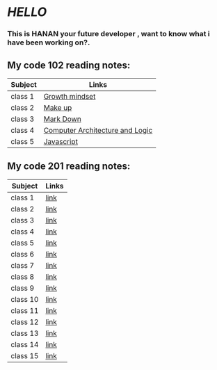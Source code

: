 # *HELLO*
### This is HANAN your future developer , want to know what i have been working on?.



## **My code 102 reading notes**:
| Subject           | Links                                                                               |
|-----------------  |-------------------------------------------------------------------------------------|
| class 1           |[Growth mindset](https://hananalmomani.github.io/Growth-mindset/)                    |
| class 2           |[Make up](https://hananalmomani.github.io/MakeUp/)                                   | 
| class 3           |[Mark Down](https://hananalmomani.github.io/MarkDown/)                               | 
| class 4           |[ Computer Architecture and Logic](https://hananalmomani.github.io/Reading-Notes/cal)|
| class 5           |[Javascript](https://hananalmomani.github.io/Reading-Notes/Java)                     |



## **My code 201 reading notes**:
| Subject        | Links                                                                                |
|----------------|--------------------------------------------------------------------------------------|
| class 1        |[link]()                                                                              |
| class 2        |[link]()                                                                              |
| class 3        |[link]()                                                                              |
| class 4        |[link]()                                                                              |
| class 5        |[link]()                                                                              |
| class 6        |[link]()                                                                              |
| class 7        |[link]()                                                                              |
| class 8        |[link]()                                                                              |
| class 9        |[link]()                                                                              |
| class 10       |[link]()                                                                              |
| class 11       |[link]()                                                                              |
| class 12       |[link]()                                                                              |
| class 13       |[link]()                                                                              |
| class 14       |[link]()                                                                              |
| class 15       |[link]()                                                                              |

